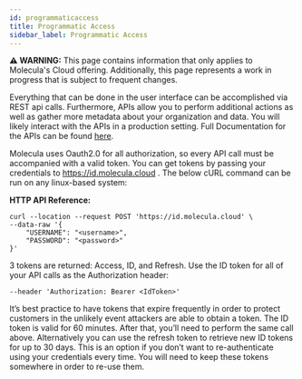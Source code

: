 ```yaml
---
id: programmaticaccess
title: Programmatic Access
sidebar_label: Programmatic Access
---
```


 **⚠ WARNING:** This page contains information that only applies to Molecula's Cloud offering. Additionally, this page represents a work in progress that is subject to frequent changes. 

Everything that can be done in the user interface can be accomplished via REST api calls. Furthermore, APIs allow you to perform additional actions as well as gather more metadata about your organization and data. You will likely interact with the APIs in a production setting. Full Documentation for the APIs can be found [here](/reference/api/cloud/api).

Molecula uses Oauth2.0 for all authorization, so every API call must be accompanied with a valid token. You can get tokens by passing your credentials to https://id.molecula.cloud . The below cURL command can be run on any linux-based system:

**HTTP API Reference:**
```shell
curl --location --request POST 'https://id.molecula.cloud' \
--data-raw '{
    "USERNAME": "<username>",
    "PASSWORD": "<password>"
}'
```

3 tokens are returned: Access, ID, and Refresh. Use the ID token for all of your API calls as the Authorization header:

`--header 'Authorization: Bearer <IdToken>'`

It’s best practice to have tokens that expire frequently in order to protect customers in the unlikely event attackers are able to obtain a token. The ID token is valid for 60 minutes. After that, you’ll need to perform the same call above. Alternatively you can use the refresh token to retrieve new ID tokens for up to 30 days. This is an option if you don’t want to re-authenticate using your credentials every time. You will need to keep these tokens somewhere in order to re-use them.
